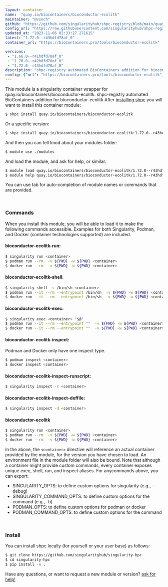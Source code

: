 ```yaml
---
layout: container
name:  "quay.io/biocontainers/bioconductor-ecolitk"
maintainer: "@vsoch"
github: "https://github.com/singularityhub/shpc-registry/blob/main/quay.io/biocontainers/bioconductor-ecolitk/container.yaml"
config_url: "https://raw.githubusercontent.com/singularityhub/shpc-registry/main/quay.io/biocontainers/bioconductor-ecolitk/container.yaml"
updated_at: "2023-11-06 02:33:27.271615"
latest: "1.72.0--r43hdfd78af_0"
container_url: "https://biocontainers.pro/tools/bioconductor-ecolitk"

versions:
 - "1.66.0--r41hdfd78af_0"
 - "1.70.0--r42hdfd78af_0"
 - "1.72.0--r43hdfd78af_0"
description: "shpc-registry automated BioContainers addition for bioconductor-ecolitk"
config: {"url": "https://biocontainers.pro/tools/bioconductor-ecolitk", "maintainer": "@vsoch", "description": "shpc-registry automated BioContainers addition for bioconductor-ecolitk", "latest": {"1.72.0--r43hdfd78af_0": "sha256:3069bdd34a01aaaaa37b2926a4f1c71e028cf9938478043ed6ade3942e149b19"}, "tags": {"1.66.0--r41hdfd78af_0": "sha256:09070fd67b133009372797f5246fcfa11c2e00b0baff508e42b0f1dc6e71de0b", "1.70.0--r42hdfd78af_0": "sha256:7cc33f65feda44634013070417e5049b6ae7e3c55369ac09ea274316ae986acd", "1.72.0--r43hdfd78af_0": "sha256:3069bdd34a01aaaaa37b2926a4f1c71e028cf9938478043ed6ade3942e149b19"}, "docker": "quay.io/biocontainers/bioconductor-ecolitk"}
---
```


This module is a singularity container wrapper for quay.io/biocontainers/bioconductor-ecolitk.
shpc-registry automated BioContainers addition for bioconductor-ecolitk
After [installing shpc](#install) you will want to install this container module:


```bash
$ shpc install quay.io/biocontainers/bioconductor-ecolitk
```

Or a specific version:

```bash
$ shpc install quay.io/biocontainers/bioconductor-ecolitk:1.72.0--r43hdfd78af_0
```

And then you can tell lmod about your modules folder:

```bash
$ module use ./modules
```

And load the module, and ask for help, or similar.

```bash
$ module load quay.io/biocontainers/bioconductor-ecolitk/1.72.0--r43hdfd78af_0
$ module help quay.io/biocontainers/bioconductor-ecolitk/1.72.0--r43hdfd78af_0
```

You can use tab for auto-completion of module names or commands that are provided.

<br>

### Commands

When you install this module, you will be able to load it to make the following commands accessible.
Examples for both Singularity, Podman, and Docker (container technologies supported) are included.

#### bioconductor-ecolitk-run:

```bash
$ singularity run <container>
$ podman run --rm  -v ${PWD} -w ${PWD} <container>
$ docker run --rm  -v ${PWD} -w ${PWD} <container>
```

#### bioconductor-ecolitk-shell:

```bash
$ singularity shell -s /bin/sh <container>
$ podman run --it --rm --entrypoint /bin/sh  -v ${PWD} -w ${PWD} <container>
$ docker run --it --rm --entrypoint /bin/sh  -v ${PWD} -w ${PWD} <container>
```

#### bioconductor-ecolitk-exec:

```bash
$ singularity exec <container> "$@"
$ podman run --it --rm --entrypoint ""  -v ${PWD} -w ${PWD} <container> "$@"
$ docker run --it --rm --entrypoint ""  -v ${PWD} -w ${PWD} <container> "$@"
```

#### bioconductor-ecolitk-inspect:

Podman and Docker only have one inspect type.

```bash
$ podman inspect <container>
$ docker inspect <container>
```

#### bioconductor-ecolitk-inspect-runscript:

```bash
$ singularity inspect -r <container>
```

#### bioconductor-ecolitk-inspect-deffile:

```bash
$ singularity inspect -d <container>
```



#### bioconductor-ecolitk

```bash
$ singularity run <container>
$ podman run --rm  -v ${PWD} -w ${PWD} <container>
$ docker run --rm  -v ${PWD} -w ${PWD} <container>
```


In the above, the `<container>` directive will reference an actual container provided
by the module, for the version you have chosen to load. An environment file in the
module folder will also be bound. Note that although a container
might provide custom commands, every container exposes unique exec, shell, run, and
inspect aliases. For anycommands above, you can export:

 - SINGULARITY_OPTS: to define custom options for singularity (e.g., --debug)
 - SINGULARITY_COMMAND_OPTS: to define custom options for the command (e.g., -b)
 - PODMAN_OPTS: to define custom options for podman or docker
 - PODMAN_COMMAND_OPTS: to define custom options for the command

<br>

### Install

You can install shpc locally (for yourself or your user base) as follows:

```bash
$ git clone https://github.com/singularityhub/singularity-hpc
$ cd singularity-hpc
$ pip install -e .
```

Have any questions, or want to request a new module or version? [ask for help!](https://github.com/singularityhub/singularity-hpc/issues)